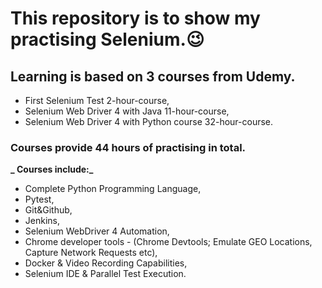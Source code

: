 # This repository is to show my practising Selenium.😉

## Learning is based on 3 courses from Udemy.
- First Selenium Test 2-hour-course,
- Selenium Web Driver 4 with Java 11-hour-course,
- Selenium Web Driver 4 with Python course 32-hour-course.

### Courses provide 44 hours of practising in total.

**_ Courses include:_**
 - Complete Python Programming Language,
 - Pytest,
 - Git&Github,
 - Jenkins,
 - Selenium WebDriver 4 Automation,
 - Chrome developer tools - (Chrome Devtools; Emulate GEO Locations, Capture Network Requests etc),
 - Docker & Video Recording Capabilities,
 - Selenium IDE & Parallel Test Execution.

